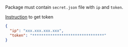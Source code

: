 Package must contain `secret.json` file
with `ip` and `token`.
 
[Instruction](https://python-miio.readthedocs.io/en/latest/discovery.html#apple) to get token
```json
{
  "ip": "xxx.xxx.xxx.xxx",
  "token": "********************************"
}
```
